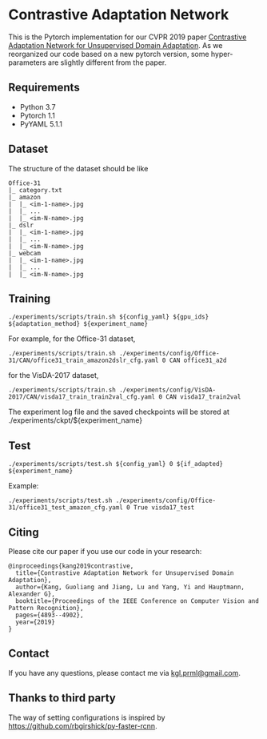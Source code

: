 # Contrastive Adaptation Network 
This is the Pytorch implementation for our CVPR 2019 paper [Contrastive Adaptation Network for Unsupervised Domain Adaptation](http://openaccess.thecvf.com/content_CVPR_2019/papers/Kang_Contrastive_Adaptation_Network_for_Unsupervised_Domain_Adaptation_CVPR_2019_paper.pdf). As we reorganized our code based on a new pytorch version, some hyper-parameters are slightly different from the paper.

## Requirements
- Python 3.7
- Pytorch 1.1
- PyYAML 5.1.1

## Dataset
The structure of the dataset should be like

```
Office-31
|_ category.txt
|_ amazon
|  |_ <im-1-name>.jpg
|  |_ ...
|  |_ <im-N-name>.jpg
|_ dslr
|  |_ <im-1-name>.jpg
|  |_ ...
|  |_ <im-N-name>.jpg
|_ webcam
|  |_ <im-1-name>.jpg
|  |_ ...
|  |_ <im-N-name>.jpg
```

## Training
```
./experiments/scripts/train.sh ${config_yaml} ${gpu_ids} ${adaptation_method} ${experiment_name}
```
For example, for the Office-31 dataset,
```
./experiments/scripts/train.sh ./experiments/config/Office-31/CAN/office31_train_amazon2dslr_cfg.yaml 0 CAN office31_a2d
```
for the VisDA-2017 dataset,
```
./experiments/scripts/train.sh ./experiments/config/VisDA-2017/CAN/visda17_train_train2val_cfg.yaml 0 CAN visda17_train2val
```

The experiment log file and the saved checkpoints will be stored at ./experiments/ckpt/${experiment_name}

## Test

```
./experiments/scripts/test.sh ${config_yaml} 0 ${if_adapted} ${experiment_name}
```
Example: 
```
./experiments/scripts/test.sh ./experiments/config/Office-31/office31_test_amazon_cfg.yaml 0 True visda17_test
```

## Citing 
Please cite our paper if you use our code in your research:
```
@inproceedings{kang2019contrastive,
  title={Contrastive Adaptation Network for Unsupervised Domain Adaptation},
  author={Kang, Guoliang and Jiang, Lu and Yang, Yi and Hauptmann, Alexander G},
  booktitle={Proceedings of the IEEE Conference on Computer Vision and Pattern Recognition},
  pages={4893--4902},
  year={2019}
}
```
## Contact
If you have any questions, please contact me via kgl.prml@gmail.com.

## Thanks to third party
The way of setting configurations is inspired by <https://github.com/rbgirshick/py-faster-rcnn>.

